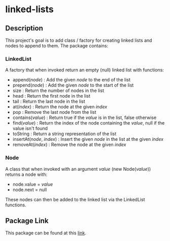 # linked-lists

## Description

This project's goal is to add class / factory for creating linked lists and nodes to append to them.
The package contains:

### LinkedList

A factory that when invoked return an empty (null) linked list with functions:

- append(_node_) : Add the given _node_ to the end of the list
- prepend(_node_) : Add the given _node_ to the start of the list
- size : Return the number of nodes in the list
- head : Return the first node in the list
- tail : Return the last node in the list
- at(_index_) : Return the node at the given _index_
- pop : Remove the last node from the list
- contains(_value_) : Return true if the _value_ is in the list, false otherwise
- find(_value_) : Return the index of the node containing the _value_, null if the value isn't found
- toString : Return a string representation of the list
- insertAt(_node_, _index_) : Insert the given _node_ in the list at the given _index_
- removeAt(_index_) : Remove the node at the given _index_

### Node

A class that when invoked with an argument _value_ (new Node(_value_)) returns a node with:

- node.value = _value_
- node.next = null

These nodes can then be added to the linked list via the LinkedList functions.

## Package Link

This package can be found at this [link](https://www.npmjs.com/package/linked-lists-and-nodes).
